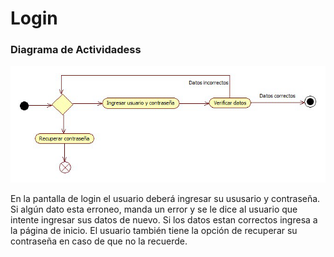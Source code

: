 # Login

### Diagrama de Actividadess

![](Images/ActivityDiagramLogin.png )

En la pantalla de login el usuario deberá ingresar su ususario y contraseña. Si algún dato esta erroneo, manda un error y se le dice al usuario que intente ingresar sus datos de nuevo. Si los datos estan correctos ingresa a la página de inicio. El usuario también tiene la opción de recuperar su contraseña en caso de que no la recuerde.